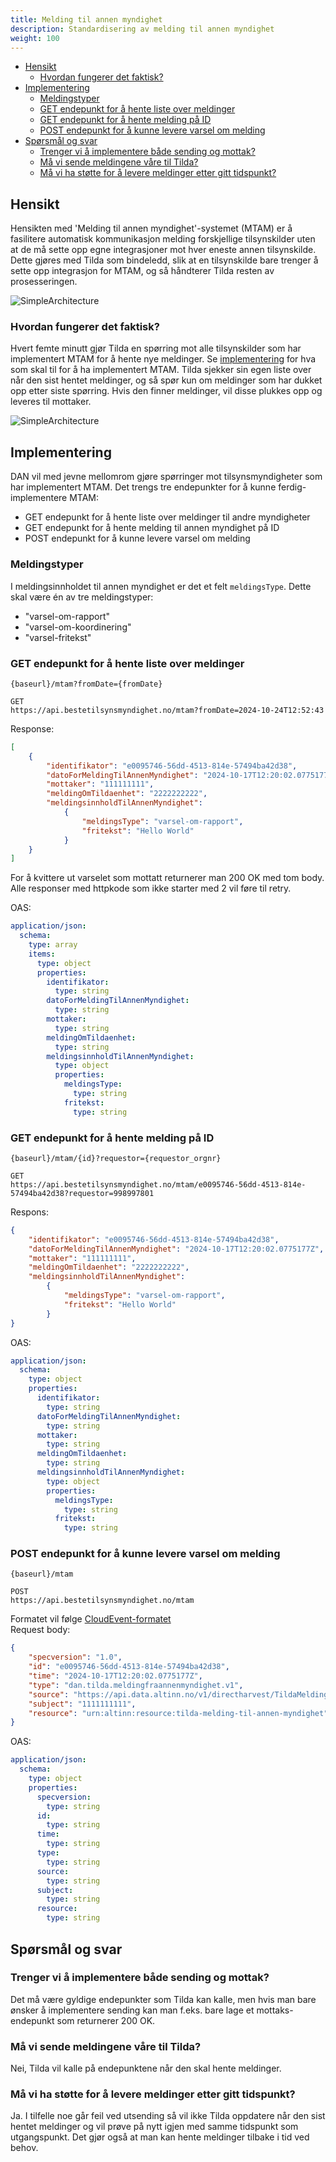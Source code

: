 ```yaml
---
title: Melding til annen myndighet
description: Standardisering av melding til annen myndighet
weight: 100
---
```


- [Hensikt](#hensikt)
  - [Hvordan fungerer det faktisk?](#hvordan-fungerer-det-faktisk)
- [Implementering](#implementering)
  - [Meldingstyper](#meldingstyper)
  - [GET endepunkt for å hente liste over meldinger](#get-endepunkt-for-å-hente-liste-over-meldinger)
  - [GET endepunkt for å hente melding på ID](#get-endepunkt-for-å-hente-melding-på-id)
  - [POST endepunkt for å kunne levere varsel om melding](#post-endepunkt-for-å-kunne-levere-varsel-om-melding)
- [Spørsmål og svar](#spørsmål-og-svar)
  - [Trenger vi å implementere både sending og mottak?](#trenger-vi-å-implementere-både-sending-og-mottak)
  - [Må vi sende meldingene våre til Tilda?](#må-vi-sende-meldingene-våre-til-tilda)
  - [Må vi ha støtte for å levere meldinger etter gitt tidspunkt?](#må-vi-ha-støtte-for-å-levere-meldinger-etter-gitt-tidspunkt)

## Hensikt
Hensikten med 'Melding til annen myndighet'-systemet (MTAM) er å fasilitere automatisk kommunikasjon melding forskjellige tilsynskilder uten at de må sette opp egne integrasjoner mot hver eneste annen tilsynskilde. Dette gjøres med Tilda som bindeledd, slik at en tilsynskilde bare trenger å sette opp integrasjon for MTAM, og så håndterer Tilda resten av prosesseringen.

![SimpleArchitecture](/images/guides/tilda/tilda-mtam-simple-arch.png "Arktitekturoversikt for MTAM")

### Hvordan fungerer det faktisk?
Hvert femte minutt gjør Tilda en spørring mot alle tilsynskilder som har implementert MTAM for å hente nye meldinger. Se [implementering](#implementering) for hva som skal til for å ha implementert MTAM. Tilda sjekker sin egen liste over når den sist hentet meldinger, og så spør kun om meldinger som har dukket opp etter siste spørring. Hvis den finner meldinger, vil disse plukkes opp og leveres til mottaker.

![SimpleArchitecture](/images/guides/tilda/tilda-mtam-flowchart.png "MTAM flytoversikt")

## Implementering
DAN vil med jevne mellomrom gjøre spørringer mot tilsynsmyndigheter som har implementert MTAM. Det trengs tre endepunkter for å kunne ferdig-implementere MTAM:
- GET endepunkt for å hente liste over meldinger til andre myndigheter
- GET endepunkt for å hente melding til annen myndighet på ID
- POST endepunkt for å kunne levere varsel om melding

### Meldingstyper
I meldingsinnholdet til annen myndighet er det et felt `meldingsType`. Dette skal være én av tre meldingstyper:
- "varsel-om-rapport"
- "varsel-om-koordinering"
- "varsel-fritekst"
  
### GET endepunkt for å hente liste over meldinger
```
{baseurl}/mtam?fromDate={fromDate}
```    
```
GET
https://api.bestetilsynsmyndighet.no/mtam?fromDate=2024-10-24T12:52:43
```

Response:
```json
[
    {
        "identifikator": "e0095746-56dd-4513-814e-57494ba42d38",
        "datoForMeldingTilAnnenMyndighet": "2024-10-17T12:20:02.0775177Z",
        "mottaker": "111111111",
        "meldingOmTildaenhet": "2222222222",
        "meldingsinnholdTilAnnenMyndighet":
            {
                "meldingsType": "varsel-om-rapport",
                "fritekst": "Hello World"
            }
    }
]
```

For å kvittere ut varselet som mottatt returnerer man 200 OK med tom body. Alle responser med httpkode som ikke starter med 2 vil føre til retry.


OAS:
```yaml
application/json:
  schema:
    type: array
    items:
      type: object
      properties:
        identifikator:
          type: string
        datoForMeldingTilAnnenMyndighet:
          type: string
        mottaker:
          type: string
        meldingOmTildaenhet:
          type: string
        meldingsinnholdTilAnnenMyndighet:
          type: object
          properties:
            meldingsType:
              type: string
            fritekst:
              type: string
```

### GET endepunkt for å hente melding på ID
```
{baseurl}/mtam/{id}?requestor={requestor_orgnr}
```    
```
GET
https://api.bestetilsynsmyndighet.no/mtam/e0095746-56dd-4513-814e-57494ba42d38?requestor=998997801
```

Respons:
```json
{
    "identifikator": "e0095746-56dd-4513-814e-57494ba42d38",
    "datoForMeldingTilAnnenMyndighet": "2024-10-17T12:20:02.0775177Z",
    "mottaker": "111111111",
    "meldingOmTildaenhet": "2222222222",
    "meldingsinnholdTilAnnenMyndighet":
        {
            "meldingsType": "varsel-om-rapport",
            "fritekst": "Hello World"
        }
}
```
OAS:
```yaml
application/json:
  schema:
    type: object
    properties:
      identifikator:
        type: string
      datoForMeldingTilAnnenMyndighet:
        type: string
      mottaker:
        type: string
      meldingOmTildaenhet:
        type: string
      meldingsinnholdTilAnnenMyndighet:
        type: object
        properties:
          meldingsType:
            type: string
          fritekst:
            type: string
```

### POST endepunkt for å kunne levere varsel om melding
```
{baseurl}/mtam 
```
```
POST
https://api.bestetilsynsmyndighet.no/mtam
```

Formatet vil følge [CloudEvent-formatet](https://github.com/cloudevents/spec)  
Request body:
```json
{
    "specversion": "1.0",
    "id": "e0095746-56dd-4513-814e-57494ba42d38",
    "time": "2024-10-17T12:20:02.0775177Z",
    "type": "dan.tilda.meldingfraannenmyndighet.v1",
    "source": "https://api.data.altinn.no/v1/directharvest/TildaMeldingTilAnnenMyndighetv1?subject=1111111111&identifikator=e0095746-56dd-4513-814e-57494ba42d38&envelope=False",
    "subject": "1111111111",
    "resource": "urn:altinn:resource:tilda-melding-til-annen-myndighet"
}
```

OAS:
```yaml
application/json:
  schema:
    type: object
    properties:
      specversion:
        type: string
      id:
        type: string
      time:
        type: string
      type:
        type: string
      source:
        type: string
      subject:
        type: string
      resource:
        type: string
```

## Spørsmål og svar

### Trenger vi å implementere både sending og mottak?
Det må være gyldige endepunkter som Tilda kan kalle, men hvis man bare ønsker å implementere sending kan man f.eks. bare lage et mottaks-endepunkt som returnerer 200 OK.

### Må vi sende meldingene våre til Tilda?
Nei, Tilda vil kalle på endepunktene når den skal hente meldinger.

### Må vi ha støtte for å levere meldinger etter gitt tidspunkt?
Ja. I tilfelle noe går feil ved utsending så vil ikke Tilda oppdatere når den sist hentet meldinger og vil prøve på nytt igjen med samme tidspunkt som utgangspunkt. Det gjør også at man kan hente meldinger tilbake i tid ved behov.
